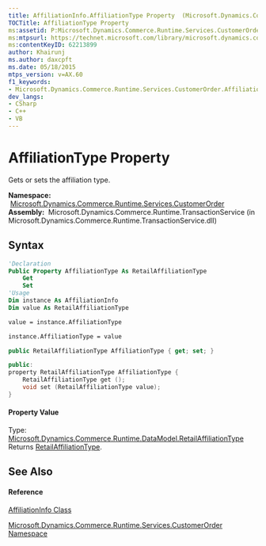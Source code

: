 ```yaml
---
title: AffiliationInfo.AffiliationType Property  (Microsoft.Dynamics.Commerce.Runtime.Services.CustomerOrder)
TOCTitle: AffiliationType Property
ms:assetid: P:Microsoft.Dynamics.Commerce.Runtime.Services.CustomerOrder.AffiliationInfo.AffiliationType
ms:mtpsurl: https://technet.microsoft.com/library/microsoft.dynamics.commerce.runtime.services.customerorder.affiliationinfo.affiliationtype(v=AX.60)
ms:contentKeyID: 62213899
author: Khairunj
ms.author: daxcpft
ms.date: 05/18/2015
mtps_version: v=AX.60
f1_keywords:
- Microsoft.Dynamics.Commerce.Runtime.Services.CustomerOrder.AffiliationInfo.AffiliationType
dev_langs:
- CSharp
- C++
- VB
---
```


# AffiliationType Property

Gets or sets the affiliation type.

**Namespace:**  [Microsoft.Dynamics.Commerce.Runtime.Services.CustomerOrder](microsoft-dynamics-commerce-runtime-services-customerorder-namespace.md)  
**Assembly:**  Microsoft.Dynamics.Commerce.Runtime.TransactionService (in Microsoft.Dynamics.Commerce.Runtime.TransactionService.dll)

## Syntax

``` vb
'Declaration
Public Property AffiliationType As RetailAffiliationType
    Get
    Set
'Usage
Dim instance As AffiliationInfo
Dim value As RetailAffiliationType

value = instance.AffiliationType

instance.AffiliationType = value
```

``` csharp
public RetailAffiliationType AffiliationType { get; set; }
```

``` c++
public:
property RetailAffiliationType AffiliationType {
    RetailAffiliationType get ();
    void set (RetailAffiliationType value);
}
```

#### Property Value

Type: [Microsoft.Dynamics.Commerce.Runtime.DataModel.RetailAffiliationType](retailaffiliationtype-enumeration-microsoft-dynamics-commerce-runtime-datamodel.md)  
Returns [RetailAffiliationType](retailaffiliationtype-enumeration-microsoft-dynamics-commerce-runtime-datamodel.md).  

## See Also

#### Reference

[AffiliationInfo Class](affiliationinfo-class-microsoft-dynamics-commerce-runtime-services-customerorder.md)

[Microsoft.Dynamics.Commerce.Runtime.Services.CustomerOrder Namespace](microsoft-dynamics-commerce-runtime-services-customerorder-namespace.md)

